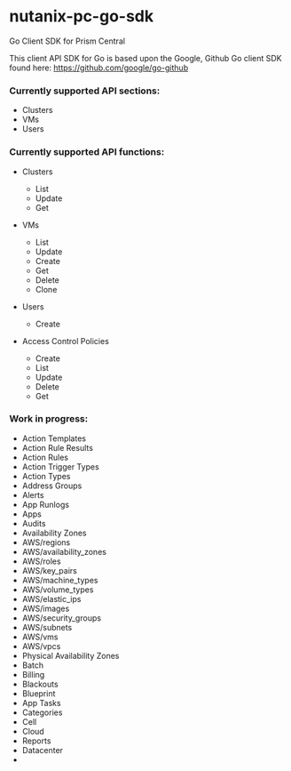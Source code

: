 # nutanix-pc-go-sdk

Go Client SDK for Prism Central

This client API SDK for Go is based upon the Google, Github Go client SDK found here: https://github.com/google/go-github

### Currently supported API sections:
- Clusters
- VMs
- Users

### Currently supported API functions:
- Clusters
  - List
  - Update
  - Get
  
- VMs
  - List
  - Update
  - Create
  - Get
  - Delete
  - Clone

- Users
  - Create

- Access Control Policies
  - Create
  - List
  - Update
  - Delete
  - Get

### Work in progress:
- Action Templates
- Action Rule Results
- Action Rules
- Action Trigger Types
- Action Types
- Address Groups
- Alerts
- App Runlogs
- Apps
- Audits
- Availability Zones
- AWS/regions
- AWS/availability_zones
- AWS/roles
- AWS/key_pairs
- AWS/machine_types
- AWS/volume_types
- AWS/elastic_ips
- AWS/images
- AWS/security_groups
- AWS/subnets
- AWS/vms
- AWS/vpcs
- Physical Availability Zones
- Batch
- Billing
- Blackouts
- Blueprint
- App Tasks
- Categories
- Cell
- Cloud
- Reports
- Datacenter
- 